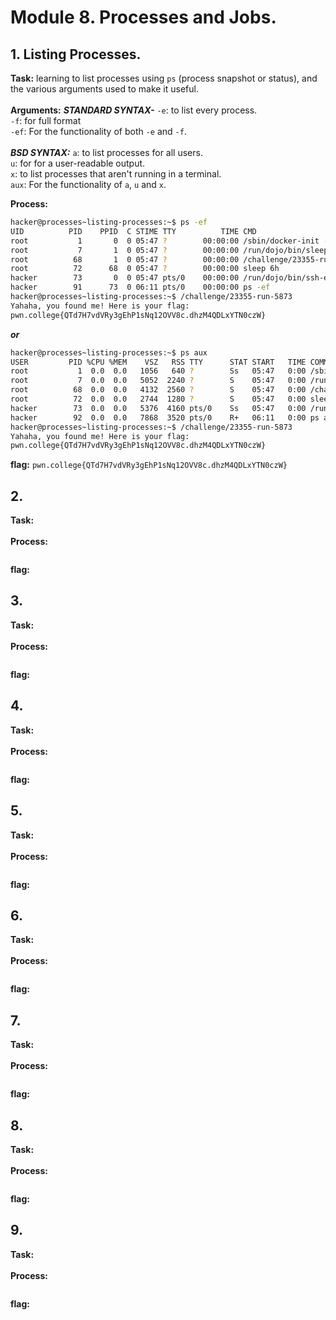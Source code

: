 # Module 8. Processes and Jobs.
## 1. Listing Processes. 
**Task:** learning to list processes using `ps` (process snapshot or status), and the various arguments used to make it useful.
</br></br>
**Arguments:** ***STANDARD SYNTAX-***
               `-e`: to list every process. </br>
               `-f`: for full format </br>
               `-ef`: For the functionality of both `-e` and `-f`.
</br></br>
               ***BSD SYNTAX:***
               `a`: to list processes for all users. </br>
               `u`: for for a user-readable output. </br>
               `x`: to list processes that aren't running in a terminal. </br>
               `aux`: For the functionality of `a`, `u` and `x`.

**Process:** 
</br>

```bash
hacker@processes~listing-processes:~$ ps -ef
UID          PID    PPID  C STIME TTY          TIME CMD
root           1       0  0 05:47 ?        00:00:00 /sbin/docker-init -- /nix/var/nix/profiles/default/bin/dojo-init /ru
root           7       1  0 05:47 ?        00:00:00 /run/dojo/bin/sleep 6h
root          68       1  0 05:47 ?        00:00:00 /challenge/23355-run-5873
root          72      68  0 05:47 ?        00:00:00 sleep 6h
hacker        73       0  0 05:47 pts/0    00:00:00 /run/dojo/bin/ssh-entrypoint
hacker        91      73  0 06:11 pts/0    00:00:00 ps -ef
hacker@processes~listing-processes:~$ /challenge/23355-run-5873
Yahaha, you found me! Here is your flag:
pwn.college{QTd7H7vdVRy3gEhP1sNq12OVV8c.dhzM4QDLxYTN0czW}
```
***or***
```bash
hacker@processes~listing-processes:~$ ps aux
USER         PID %CPU %MEM    VSZ   RSS TTY      STAT START   TIME COMMAND
root           1  0.0  0.0   1056   640 ?        Ss   05:47   0:00 /sbin/docker-init -- /nix/var/nix/profiles/default/bi
root           7  0.0  0.0   5052  2240 ?        S    05:47   0:00 /run/dojo/bin/sleep 6h
root          68  0.0  0.0   4132  2560 ?        S    05:47   0:00 /challenge/23355-run-5873
root          72  0.0  0.0   2744  1280 ?        S    05:47   0:00 sleep 6h
hacker        73  0.0  0.0   5376  4160 pts/0    Ss   05:47   0:00 /run/dojo/bin/ssh-entrypoint
hacker        92  0.0  0.0   7868  3520 pts/0    R+   06:11   0:00 ps aux
hacker@processes~listing-processes:~$ /challenge/23355-run-5873
Yahaha, you found me! Here is your flag:
pwn.college{QTd7H7vdVRy3gEhP1sNq12OVV8c.dhzM4QDLxYTN0czW}
```

**flag:** `pwn.college{QTd7H7vdVRy3gEhP1sNq12OVV8c.dhzM4QDLxYTN0czW}`

## 2.
**Task:**
</br></br>
**Process:**
</br>

```bash

```

**flag:** ` `

## 3.
**Task:**
</br></br>
**Process:**
</br>

```bash

```

**flag:** ` `

## 4. 
**Task:**
</br></br>
**Process:**
</br>

```bash

```

**flag:** ` `

## 5.
**Task:**
</br></br>
**Process:**
</br>

```bash

```

**flag:** ` `

## 6.
**Task:**
</br></br>
**Process:**
</br>

```bash

```

**flag:** ` `

## 7.
**Task:**
</br></br>
**Process:**
</br>

```bash

```

**flag:** ` `

## 8.
**Task:**
</br></br>
**Process:**
</br>

```bash

```

**flag:** ` `

## 9.
**Task:**
</br></br>
**Process:**
</br>

```bash

```

**flag:** ` `





